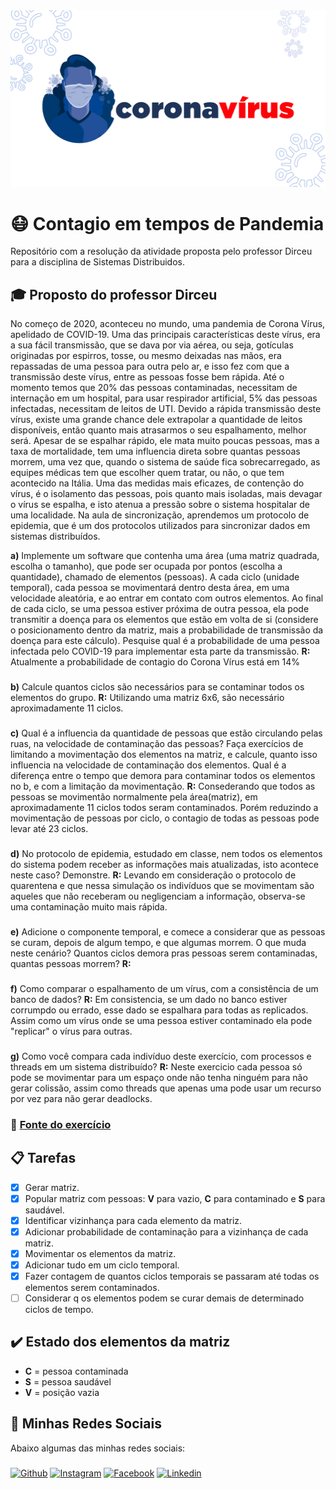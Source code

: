 <img src="./banner.png" alt="Banner Corona Vírus">

# :mask: Contagio em tempos de Pandemia

Repositório com a resolução da atividade proposta pelo professor Dirceu para a disciplina de Sistemas Distribuidos.

## :mortar_board: Proposto do professor Dirceu

No começo de 2020, aconteceu no mundo, uma pandemia de Corona Vírus, apelidado de COVID-19. Uma das principais características deste vírus, era a sua fácil transmissão, que se dava por via aérea, ou seja, gotículas originadas por espirros, tosse, ou mesmo deixadas nas mãos, era repassadas de uma pessoa para outra pelo ar, e isso fez com que a transmissão deste vírus, entre as pessoas fosse bem rápida.
Até o momento temos que 20% das pessoas contaminadas, necessitam de internação em um hospital, para usar respirador artificial, 5% das pessoas infectadas, necessitam de leitos de UTI. Devido a rápida transmissão deste vírus, existe uma grande chance dele extrapolar a quantidade de leitos disponíveis, então quanto mais atrasarmos o seu espalhamento, melhor será.
Apesar de se espalhar rápido, ele mata muito poucas pessoas, mas a taxa de mortalidade, tem uma influencia direta sobre quantas pessoas morrem, uma vez que, quando o sistema de saúde fica sobrecarregado, as equipes médicas tem que escolher quem tratar, ou não, o que tem acontecido na Itália.
Uma das medidas mais eficazes, de contenção do vírus, é o isolamento das pessoas, pois quanto mais isoladas, mais devagar o vírus se espalha, e isto atenua a pressão sobre o sistema hospitalar de uma localidade.
Na aula de sincronização, aprendemos um protocolo de epidemia, que é um dos protocolos utilizados para sincronizar dados em sistemas distribuídos.

**a)** Implemente um software que contenha uma área (uma matriz quadrada, escolha o tamanho), que pode ser ocupada por pontos (escolha a quantidade), chamado de elementos (pessoas). A cada ciclo (unidade temporal), cada pessoa se movimentará dentro desta área, em uma velocidade aleatória, e ao entrar em contato com outros elementos. Ao final de cada ciclo, se uma pessoa estiver próxima de outra pessoa, ela pode transmitir a doença para os elementos que estão em volta de si (considere o posicionamento dentro da matriz, mais a probabilidade de transmissão da doença para este cálculo). Pesquise qual é a probabilidade de uma pessoa infectada pelo COVID-19 para implementar esta parte da transmissão.
**R:** Atualmente a probabilidade de contagio do Corona Vírus está em 14%
### 

**b)** Calcule quantos ciclos são necessários para se contaminar todos os elementos do grupo.
**R:** Utilizando uma matriz 6x6, são necessário aproximadamente 11 ciclos.
### 

**c)** Qual é a influencia da quantidade de pessoas que estão circulando pelas ruas, na velocidade de contaminação das pessoas? Faça exercícios de limitando a movimentação dos elementos na matriz, e calcule, quanto isso influencia na velocidade de contaminação dos elementos. Qual é a diferença entre o tempo que demora para contaminar todos os elementos no b, e com a limitação da movimentação.
**R:** Consederando que todos as pessoas se movimentão normalmente pela área(matriz), em aproximadamente 11 ciclos todos seram contaminados. Porém reduzindo a movimentação de pessoas por ciclo, o contagio de todas as pessoas pode levar até 23 ciclos.
### 

**d)** No protocolo de epidemia, estudado em classe, nem todos os elementos do sistema podem receber as informações mais atualizadas, isto acontece neste caso? Demonstre.
**R:** Levando em consideração o protocolo de quarentena e que nessa simulação os indivíduos que se movimentam são aqueles que não receberam ou negligenciam a informação, observa-se uma contaminação muito mais rápida.
### 

**e)** Adicione o componente temporal, e comece a considerar que as pessoas se curam, depois de algum tempo, e que algumas morrem. O que muda neste cenário? Quantos ciclos demora pras pessoas serem contaminadas, quantas pessoas morrem?
**R:** 
### 

**f)** Como comparar o espalhamento de um vírus, com a consistência de um banco de dados?
**R:** Em consistencia, se um dado no banco estiver corrumpdo ou errado, esse dado se espalhara para todas as replicados. Assim como um vírus onde se uma pessoa estiver contaminado ela pode "replicar" o vírus para outras.
### 

**g)** Como você compara cada indivíduo deste exercício, com processos e threads em um sistema distribuído?
**R:** Neste exercicio cada pessoa só pode se movimentar para um espaço onde não tenha ninguém para não gerar colissão, assim como threads que apenas uma pode usar um recurso por vez para não gerar deadlocks.

### 

### :link: [Fonte do exercício](https://dirceuprofessor.blogspot.com/2020/03/exercicios-pra-epocas-de-pandemia.html)

### 

## :clipboard: Tarefas

- [x] Gerar matriz.
- [x] Popular matriz com pessoas: **V** para vazio, **C** para contaminado e **S** para saudável.
- [x] Identificar vizinhança para cada elemento da matriz.
- [x] Adicionar probabilidade de contaminação para a vizinhança de cada matriz.
- [x] Movimentar os elementos da matriz.
- [x] Adicionar tudo em um ciclo temporal.
- [x] Fazer contagem de quantos ciclos temporais se passaram até todas os elementos serem contaminados.
- [ ] Considerar q os elementos podem se curar demais de determinado ciclos de tempo.

## :heavy_check_mark: Estado dos elementos da matriz

- **C** = pessoa contaminada
- **S** = pessoa saudável
- **V** = posição vazia

## :iphone: Minhas Redes Sociais

Abaixo algumas das minhas redes sociais:
### 
 
   <a href="https://github.com/AbnerPS" target="_blank" >
    <img alt="Github" src="https://img.shields.io/badge/Github--%23F8952D?style=social&logo=github"></a> 
  
  <a href="https://www.instagram.com/abner.p.s/" target="_blank" >
    <img alt="Instagram" src="https://img.shields.io/badge/Instagram--%23F8952D?style=social&logo=instagram"></a> 
  
  <a href="https://www.facebook.com/AbnerGuthiwill" target="_blank" >
    <img alt="Facebook" src="https://img.shields.io/badge/Facebook--%23F8952D?style=social&logo=facebook"></a> 

  <a href="https://www.linkedin.com/in/abner-pereira-silva-8715a326/" target="_blank" >
    <img alt="Linkedin" src="https://img.shields.io/badge/Linkedin--%23F8952D?style=social&logo=linkedin"></a>